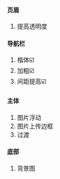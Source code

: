 #### 页眉
1. 提高透明度

#### 导航栏
1. 楷体☑️
2. 加粗☑️
3. 间距提高☑️

#### 主体
1. 图片浮动
1. 图片上传边框
2. 过渡


#### 底部
1. 背景图
